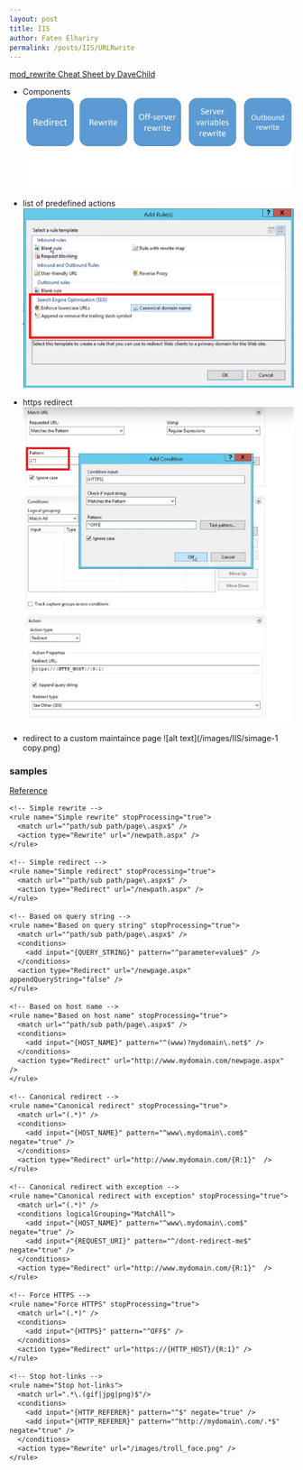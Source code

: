 ```yaml
---
layout: post
title: IIS
author: Faten Elhariry
permalink: /posts/IIS/URLRwrite
---
```

[mod_rewrite Cheat Sheet by DaveChild](https://cheatography.com/davechild/cheat-sheets/mod-rewrite/)

- Components 
![alt text](/images/IIS/url_rewite_components.jpg)


- list of predefined actions  
![defined rules](/images/IIS/image.png)

- https  redirect  
![redirect](/images/IIS/https_redirect.jpg)

- redirect to a custom maintaince page 
![alt text](/images/IIS/simage-1 copy.png)



### samples 
[Reference](https://gist.github.com/greggnakamura/d96bd052097fd9d75593)

<rewrite>
  <!-- Have a bunch of redirects?  Put them in a separate file -->
  <rules configSource="Rewrites.config" />

  <rules>
  
    <!-- Simple rewrite -->
    <rule name="Simple rewrite" stopProcessing="true">
      <match url="^path/sub path/page\.aspx$" />
      <action type="Rewrite" url="/newpath.aspx" />
    </rule>
    
    <!-- Simple redirect -->
    <rule name="Simple redirect" stopProcessing="true">
      <match url="^path/sub path/page\.aspx$" />
      <action type="Redirect" url="/newpath.aspx" />
    </rule>
    
    <!-- Based on query string -->
    <rule name="Based on query string" stopProcessing="true">
      <match url="^path/sub path/page\.aspx$" />
      <conditions>
        <add input="{QUERY_STRING}" pattern="^parameter=value$" />
      </conditions>
      <action type="Redirect" url="/newpage.aspx" appendQueryString="false" />
    </rule>
    
    <!-- Based on host name -->
    <rule name="Based on host name" stopProcessing="true">
      <match url="^path/sub path/page\.aspx$" />
      <conditions>
        <add input="{HOST_NAME}" pattern="^(www)?mydomain\.net$" />
      </conditions>
      <action type="Redirect" url="http://www.mydomain.com/newpage.aspx"  />
    </rule>
    
    <!-- Canonical redirect -->
    <rule name="Canonical redirect" stopProcessing="true">
      <match url="(.*)" />  
      <conditions>
        <add input="{HOST_NAME}" pattern="^www\.mydomain\.com$" negate="true" />
      </conditions>
      <action type="Redirect" url="http://www.mydomain.com/{R:1}"  />
    </rule>
    
    <!-- Canonical redirect with exception -->
    <rule name="Canonical redirect with exception" stopProcessing="true">
      <match url="(.*)" />  
      <conditions logicalGrouping="MatchAll">
        <add input="{HOST_NAME}" pattern="^www\.mydomain\.com$" negate="true" />
        <add input="{REQUEST_URI}" pattern="^/dont-redirect-me$" negate="true" />
      </conditions>
      <action type="Redirect" url="http://www.mydomain.com/{R:1}"  />
    </rule>

    <!-- Force HTTPS -->
    <rule name="Force HTTPS" stopProcessing="true">
      <match url="(.*)" />
      <conditions>
        <add input="{HTTPS}" pattern="^OFF$" />
      </conditions>
      <action type="Redirect" url="https://{HTTP_HOST}/{R:1}" />
    </rule>
  
    <!-- Stop hot-links -->
    <rule name="Stop hot-links">  
      <match url=".*\.(gif|jpg|png)$"/>  
      <conditions>  
        <add input="{HTTP_REFERER}" pattern="^$" negate="true" />  
        <add input="{HTTP_REFERER}" pattern="^http://mydomain\.com/.*$" negate="true" />  
      </conditions>  
      <action type="Rewrite" url="/images/troll_face.png" />  
    </rule>
    
  </rules>
</rewrite>